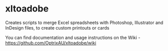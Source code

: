 # xltoadobe
Creates scripts to merge Excel spreadsheets with Photoshop, Illustrator and InDesign files, to create custom printouts or cards

You can find documentation and usage instructions on the Wiki - https://github.com/OptrixAU/xltoadobe/wiki
